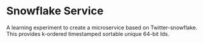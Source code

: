 # Snowflake Service

A learning experiment to create a microservice based on Twitter-snowflake. This provides k-ordered timestamped sortable unique 64-bit Ids.
